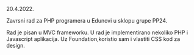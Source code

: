 20.4.2022.

Zavrsni rad za PHP programera u Edunovi u sklopu grupe PP24.

Rad je pisan u MVC frameworku. U rad je implementirano nekoliko PHP i Javascript aplikacija. 
Uz Foundation,koristio sam i vlastiti  CSS kod za design.
